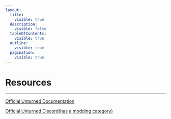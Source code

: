 ```yaml
---
layout:
  title:
    visible: true
  description:
    visible: false
  tableOfContents:
    visible: true
  outline:
    visible: true
  pagination:
    visible: true
---
```


# Resources

***

[Official Unturned Documentation](https://docs.smartlydressedgames.com/en/stable/)&#x20;

[Official Unturned Discord(has a modding category)](https://discord.gg/unturned)

